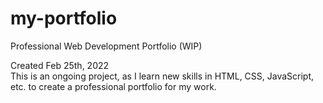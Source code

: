 # my-portfolio
Professional Web Development Portfolio (WIP)

Created Feb 25th, 2022 <br>
This is an ongoing project, as I learn new skills in HTML, CSS, JavaScript, etc. to create a professional portfolio for my work. 
